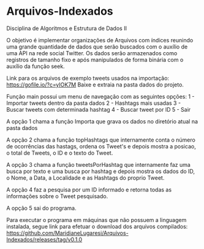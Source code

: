# Arquivos-Indexados

Disciplina de Algoritmos e Estrutura de Dados II

O objetivo é implementar organizações de Arquivos com índices reunindo uma grande quantidade de dados que serão buscados com o auxílio de uma API na rede social Twitter. Os dados serão armazenados como registros de tamanho fixo e após manipulados de forma binária com o auxílio da função seek.

Link para os arquivos de exemplo tweets usados na importação: https://gofile.io/?c=yIOK7M
Baixe e extraia na pasta dados do projeto.

Função main possui um menu de navegação com as seguintes opções:
	1 - Importar tweets dentro da pasta dados
	2 - Hashtags mais usadas
	3 - Buscar tweets com determinada hashtag
	4 - Buscar tweet por ID
	5 - Sair

A opção 1 chama a função Importa que grava os dados no diretório atual na pasta dados

A opção 2 chama a função topHashtags que internamente conta o número de ocorrências das hastags, ordena os Tweet's e depois mostra a posicao, o total de Tweets, o ID e o texto do Tweet.

A opção 3 chama a função tweetsPorHashtag que internamente faz uma busca por texto e uma busca por hashtag e depois mostra os dados do ID, o Nome, a Data, a Localidade e as Hashtags do proprio Tweet.

A opção 4 faz a pesquisa por um ID informado e retorna todas as informações sobre o Tweet pesquisado.

A opção 5 sai do programa.

Para executar o programa em máquinas que não possuem a linguagem instalada, segue link para efetuar o download dos arquivos compilados:
https://github.com/MaridianeLugaresi/Arquivos-Indexados/releases/tag/v0.1.0